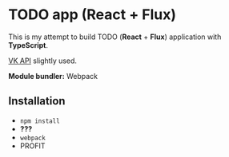 # TODO app (React + Flux)
This is my attempt to build TODO (**React** + **Flux**) application with **TypeScript**.

[VK API](https://new.vk.com/dev/openapi) slightly used.

**Module bundler:** Webpack

## Installation
- `npm install`
- **???**
- `webpack`
- PROFIT
